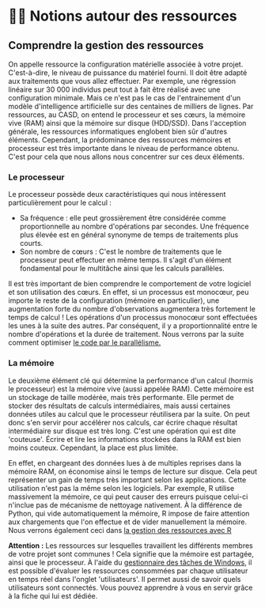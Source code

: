 # 👩🏫 Notions autour des ressources

## Comprendre la gestion des ressources

On appelle ressource la configuration matérielle associée à votre projet. C'est-à-dire, le niveau de puissance du matériel fourni. Il doit être adapté aux traitements que vous allez effectuer. Par exemple, une régression linéaire sur 30 000 individus peut tout à fait être réalisé avec une configuration minimale. Mais ce n'est pas le cas de l'entrainement d'un modèle d'intelligence artificielle sur des centaines de milliers de lignes. Par ressources, au CASD, on entend le processeur et ses cœurs, la mémoire vive (RAM) ainsi que la mémoire sur disque (HDD/SSD). Dans l'acception générale, les ressources informatiques englobent bien sûr d'autres éléments. Cependant, la prédominance des ressources mémoires et processeur est très importante dans le niveau de performance obtenu. C'est pour cela que nous allons nous concentrer sur ces deux éléments.

### Le processeur

Le processeur possède deux caractéristiques qui nous intéressent particulièrement pour le calcul :

* Sa fréquence : elle peut grossièrement être considérée comme proportionnelle au nombre d'opérations par secondes. Une fréquence plus élevée est en général synonyme de temps de traitements plus courts.
* Son nombre de cœurs : C'est le nombre de traitements que le processeur peut effectuer en même temps. Il s'agit d'un élément fondamental pour le multitâche ainsi que les calculs parallèles.

Il est très important de bien comprendre le comportement de votre logiciel et son utilisation des cœurs. En effet, si un processus est monocœur, peu importe le reste de la configuration (mémoire en particulier), une augmentation forte du nombre d'observations augmentera très fortement le temps de calcul ! Les opérations d'un processus monocœur sont effectuées les unes à la suite des autres. Par conséquent, il y a proportionnalité entre le nombre d'opérations et la durée de traitement.  Nous verrons par la suite comment optimiser [le code par le parallélisme.](python.md)

### La mémoire

Le deuxième élément clé qui détermine la performance d'un calcul (hormis le processeur) est la mémoire vive (aussi appelée RAM). Cette mémoire est un stockage de taille modérée, mais très performante. Elle permet de stocker des résultats de calculs intermédiaires, mais aussi certaines données utiles au calcul que le processeur réutilisera par la suite. On peut donc s'en servir pour accélérer nos calculs, car écrire chaque résultat intermédiaire sur disque est très long. C'est une opération qui est dite 'couteuse'. Écrire et lire les informations stockées dans la RAM est bien moins couteux. Cependant, la place est plus limitée.

En effet, en chargeant des données lues à de multiples reprises dans la mémoire RAM, on économise ainsi le temps de lecture sur disque. Cela peut représenter un gain de temps très important selon les applications. Cette utilisation n'est pas la même selon les logiciels. Par exemple, R utilise massivement la mémoire, ce qui peut causer des erreurs puisque celui-ci n'inclue pas de mécanisme de nettoyage nativement. À la différence de Python, qui vide automatiquement la mémoire, R impose de faire attention aux chargements que l'on effectue et de vider manuellement la mémoire. Nous verrons également ceci dans [la gestion des ressources avec R](r.md)

**Attention :** Les ressources sur lesquelles travaillent les différents membres de votre projet sont communes ! Cela signifie que la mémoire est partagée, ainsi que le processeur. À l'aide du [gestionnaire des tâches de Windows](gestionnaire-taches.md), il est possible d'évaluer les ressources consommées par chaque utilisateur en temps réel dans l'onglet 'utilisateurs'. Il permet aussi de savoir quels utilisateurs sont connectés. Vous pouvez apprendre à vous en servir grâce à la fiche qui lui est dédiée.
